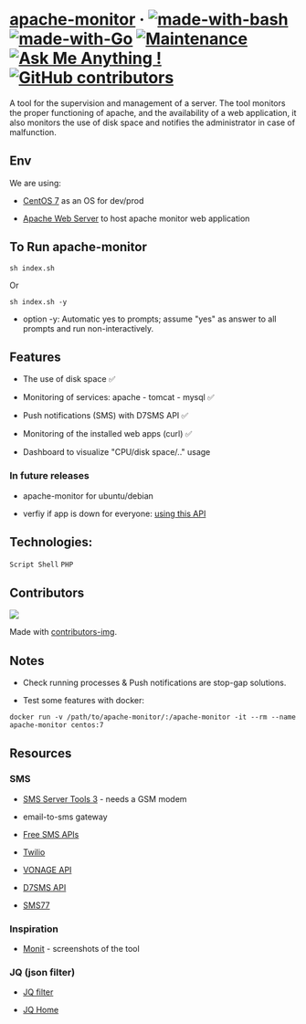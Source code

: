 # [apache-monitor](https://github.com/ilkou/apache-monitor) &middot; [![made-with-bash](https://img.shields.io/badge/Made%20with-Bash-1f425f.svg)](https://www.gnu.org/software/bash/) [![made-with-Go](https://img.shields.io/badge/Made%20with-Go-1f425f.svg)](http://golang.org) [![Maintenance](https://img.shields.io/badge/Maintained%3F-no-red.svg)](https://bitbucket.org/lbesson/ansi-colors) [![Ask Me Anything !](https://img.shields.io/badge/Ask%20me-anything-1abc9c.svg)](https://ilkou.github.io) [![GitHub contributors](https://img.shields.io/github/contributors/ilkou/apache-monitor)](https://github.com/ilkou/apache-monitor/graphs/contributors)


A tool for the supervision and management of a server. The tool monitors the proper functioning of apache, and the availability of a web application, it also monitors the use of disk space and notifies the administrator in case of malfunction.

## Env

We are using:

* [CentOS 7](https://pixelabs.fr/machine-virtuelle-centos-7-virtualbox/) as an OS for dev/prod

* [Apache Web Server](https://www.digitalocean.com/community/tutorials/how-to-install-the-apache-web-server-on-centos-7) to host apache monitor web application

## To Run apache-monitor

`
sh index.sh
`

Or

`
sh index.sh -y
`

* option -y: Automatic yes to prompts; assume "yes" as answer to all prompts and run non-interactively.



## Features

* The use of disk space ✅

* Monitoring of services: apache - tomcat - mysql ✅

* Push notifications (SMS) with D7SMS API ✅

* Monitoring of the installed web apps (curl) ✅

* Dashboard to visualize "CPU/disk space/.." usage

### In future releases

* apache-monitor for ubuntu/debian

* verfiy if app is down for everyone: [using this API](https://downforeveryoneorjustme.com)

## Technologies:

`Script Shell` `PHP`

## Contributors

<a href="https://github.com/ilkou/apache-monitor/graphs/contributors">
  <img src="https://contrib.rocks/image?repo=ilkou/apache-monitor" />
</a>

Made with [contributors-img](https://contrib.rocks).

## Notes

* Check running processes & Push notifications are stop-gap solutions.

* Test some features with docker:

`
docker run -v /path/to/apache-monitor/:/apache-monitor -it --rm --name apache-monitor centos:7
`

## Resources

### SMS

* [SMS Server Tools 3](http://smstools3.kekekasvi.com/) - needs a GSM modem

* email-to-sms gateway

* [Free SMS APIs](https://rapidapi.com/collection/free-sms-apis)

* [Twilio](https://www.twilio.com/sms)

* [VONAGE API](https://dashboard.nexmo.com/getting-started/sms)

* [D7SMS API](https://dashboard.d7networks.com/)

* [SMS77](https://app.sms77.io/)

### Inspiration

* [Monit](https://mmonit.com/monit/#screenshots) - screenshots of the tool

### JQ (json filter)

* [JQ filter](https://jqplay.org/)

* [JQ Home](https://stedolan.github.io/jq/)

